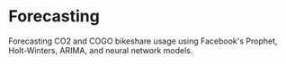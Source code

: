 # Forecasting

Forecasting CO2 and COGO bikeshare usage using Facebook's Prophet, Holt-Winters, ARIMA, and neural network models.
